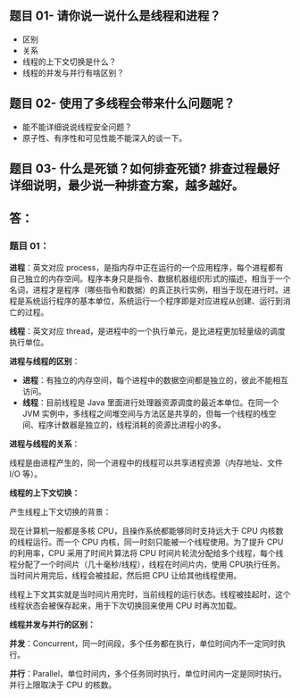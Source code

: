 ## **题目 01- 请你说一说什么是线程和进程？**

- 区别
- 关系
- 线程的上下文切换是什么？
- 线程的并发与并行有啥区别？

## **题目 02- 使用了多线程会带来什么问题呢？**

- 能不能详细说说线程安全问题？
- 原子性、有序性和可见性能不能深入的谈一下。

## **题目 03- 什么是死锁？如何排查死锁?** 排查过程最好详细说明，最少说一种排查方案，越多越好。



## 答：

### **题目 01：**

**进程**：英文对应 process，是指内存中正在运行的一个应用程序，每个进程都有自己独立的内存空间。程序本身只是指令、数据机器组织形式的描述，相当于一个名词，进程才是程序（哪些指令和数据）的真正执行实例，相当于现在进行时。进程是系统运行程序的基本单位，系统运行一个程序即是对应进程从创建、运行到消亡的过程。

**线程**：英文对应 thread，是进程中的一个执行单元，是比进程更加轻量级的调度执行单位。



**进程与线程的区别**：

- **进程**：有独立的内存空间，每个进程中的数据空间都是独立的，彼此不能相互访问。
- **线程**：目前线程是 Java 里面进行处理器资源调度的最近本单位。在同一个 JVM 实例中，多线程之间堆空间与方法区是共享的，但每一个线程的栈空间、程序计数器是独立的，线程消耗的资源比进程小的多。



**进程与线程的关系**：

线程是由进程产生的，同一个进程中的线程可以共享进程资源（内存地址、文件 I/O 等）。



**线程的上下文切换：**

产生线程上下文切换的背景：

现在计算机一般都是多核 CPU，且操作系统都能够同时支持远大于 CPU 内核数的线程运行。而一个 CPU 内核，同一时刻只能被一个线程使用。为了提升 CPU 的利用率，CPU 采用了时间片算法将 CPU 时间片轮流分配给多个线程，每个线程分配了一个时间片（几十毫秒/线程），线程在时间片内，使用 CPU执行任务。当时间片用完后，线程会被挂起，然后把 CPU 让给其他线程使用。

线程上下文其实就是当时间片用完时，当前线程的运行状态。线程被挂起时，这个线程状态会被保存起来，用于下次切换回来使用 CPU 时再次加载。

**线程并发与并行的区别：**

**并发**：Concurrent，同一时间段，多个任务都在执行，单位时间内不一定同时执行。

**并行**：Parallel，单位时间内，多个任务同时执行，单位时间内一定是同时执行。并行上限取决于 CPU 的核数。